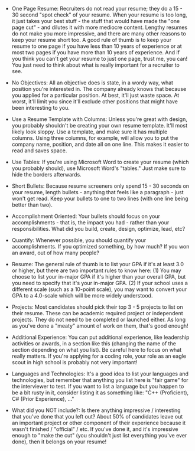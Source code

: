 * One Page Resume: Recruiters do not read your resume; they do a 15 - 30 second "spot check" of your resume. When your resume is too long, it just takes your best stuff - the stuff that would have made the "one page cut" - and dilutes it with more mediocre content. Lengthy resumes do not make you more impressive, and there are many other reasons to keep your resume short too. A good rule of thumb is to keep your resume to one page if you have less than 10 years of experience or at most two pages if you have more than 10 years of experience. And if you think you can't get your resume to just one page, trust me, you can! You just need to think about what is really important for a recruiter to see.

* No Objectives: All an objective does is state, in a wordy way, what position you're interested in. The company already knows that because you applied for a particular position. At best, it'll just waste space. At worst, it'll limit you since it'll exclude other positions that might have been interesting to you.

* Use a Resume Template with Columns: Unless you're great with design, you probably shouldn't be creating your own resume template. It'll most likely look sloppy. Use a template, and make sure it has multiple columns. Using three columns, for example, will allow you to put the company name, position, and date all on one line. This makes it easier to read and saves space.

* Use Tables: If you're using Microsoft Word to create your resume (which you probably should), use Microsoft Word's "tables." Just make sure to hide the borders afterwards.

* Short Bullets: Because resume screeners only spend 15 - 30 seconds on your resume, length bullets - anything that feels like a paragraph - just won't get read. Keep your bullets to one to two lines (with one line being better than two).

* Accomplishment Oriented: Your bullets should focus on your accomplishments - that is, the impact you had - rather than your responsibilities. What did you build, create, design, optimize, lead, etc?

* Quantify: Whenever possible, you should quantify your accomplishments. If you optimized something, by how much? If you won an award, out of how many people?

* Resume: The general rule of thumb is to list your GPA if it's at least 3.0 or higher, but there are two important rules to know here: (1) You may choose to list your in-major GPA if it's higher than your overall GPA, but you need to specify that it's your in-major GPA. (2) If your school uses a different scale (such as a 10-point scale), you may want to convert your GPA to a 4.0-scale which will be more widely understood.

* Projects: Most candidates should pick their top 3 - 5 projects to list on their resume. These can be academic required project or independent projects. They do not need to be completed or launched either. As long as you've done a "meaty" amount of work on them, that's good enough!

* Additional Experience: You can put additional experience, like leadership activities or awards, in a section like this (changing the name of the section depending on what you list). Be careful here to focus on what really matters. If you're applying for a coding role, your role as an eagle scout in high school is probably not very important!

* Languages and Technologies: It's a good idea to list your languages and technologies, but remember that anything you list here is "fair game" for the interviewer to test. If you want to list a language but you happen to be a bit rusty in it, consider listing it as something like: "C++ (Proficient), C# (Prior Experience), ..."

* What did you NOT include?: Is there anything impressive / interesting that you've done that you left out? About 50% of candidates leave out an important project or other component of their experience because it wasn't finished / "official" / etc. If you've done it, and it's impressive enough to "make the cut" (you shouldn't just list everything you've ever done), then it belongs on your resume!
